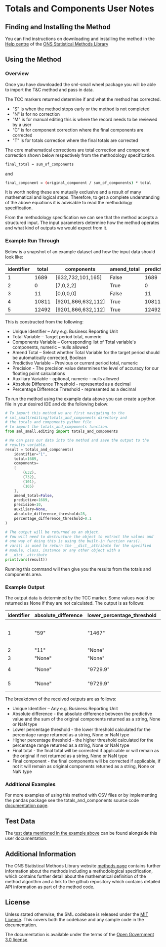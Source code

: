 # Totals and Components User Notes

## Finding and Installing the Method

You can find instructions on downloading and installing the method in the [Help centre](https://statisticalmethodslibrary.ons.gov.uk/help-centre/access/run-a-method) of the [ONS Statistical Methods Library](https://statisticalmethodslibrary.ons.gov.uk)

## Using the Method

### Overview

Once you have downloaded the sml-small wheel package you will be able to import the T&C method and pass in data.

The TCC markers returned determine if and what the method has corrected.

* "S" is when the method stops early or the method is not completed
* "N" is for no correction
* "M" is for manual editing this is where the record needs to be reviewed by a user
* "C" is for component correction where the final components are corrected
* "T" is for totals correction where the final totals are corrected

The core mathematical corrections are total correction and component correction shown below respectively from the methodology specification.

```bash
final_total = sum_of_components
```

and

```bash
final_component = (original_component / sum_of_components) * total
```

It is worth noting these are mutually exclusive and a result of many mathematical and logical steps. Therefore, to get a complete understanding of the above equations it is advisable to read the methodology specification.

From the methodology specification we can see that the method accepts a structured input. The input parameters determine how the method operates and what kind of outputs we would expect from it.

### Example Run Through

Below is a snapshot of an example dataset and how the input data should
look like:

| identifier | total | components | amend_total | predictive | precision | auxiliary | absolute_difference_threshold | percentage_difference_threshold
| --- | --- | --- | --- | --- | --- | --- | --- | --- |
| 1 | 1689 | [632,732,101,165] | False | 1689 | 10 | None | 28 | 0.1 |
| 2 | 0 | [7,0,2,2] | True | 0 | 28 | None | 11 | None |
| 3 | 11 | [0,0,0,0] | False | 11 | 28 | None | 11 | None |
| 4 | 10811 | [9201,866,632,112] | True | 10811 | 28 | None | None | 0.1 |
| 5 | 12492 | [9201,866,632,112] | True | 12492 | 28 | None | None | 0.1 |

This is constructed from the following:

* Unique Identifier – Any e.g. Business Reporting Unit
* Total Variable – Target period total, numeric
* Components Variable – Corresponding list of Total variable's components,
 numeric – nulls allowed
* Amend Total – Select whether Total Variable for the target period should be
 automatically corrected, Boolean
* Predictive Variable – Previous or current period total, numeric
* Precision - The precision value determines the level of accuracy for our floating point calculations
* Auxiliary Variable – optional, numeric – nulls allowed
* Absolute Difference Threshold - represented as a decimal
* Percentage Difference Threshold - represented as a decimal

To run the method using the example data above you can create a python file in your desired IDE and do the following below:

```python
# To import this method we are first navigating to the
# sml_small/editing/totals_and_components directory and
# the totals_and_components python file
# to import the totals_and_components function.
from sml_small.editing import totals_and_components

# We can pass our data into the method and save the output to the
# results variable.
result = totals_and_components(
    identifier="1",
    total=1689,
    components=
    [
        (632),
        (732),
        (101),
        (165)
    ],
    amend_total=False,
    predictive=1689,
    precision=10,
    auxiliary=None,
    absolute_difference_threshold=28,
    percentage_difference_threshold=0.1
)

# The output will be returned as an object.
# You will need to destructure the object to extract the values and
# one way of doing this is using the built-in function vars().
# vars() is used to return the __dict__attribute for the specified
# module, class, instance or any other object with a
# __dict__attribute
print(vars(result))
```

Running this command will then give you the results from the totals and components area.

### Example Output

The output data is determined by the TCC marker. Some values would be returned as None if they are not calculated.
The output is as follows:

| identifier | absolute_difference | lower_percentage_threshold | upper_percentage_threshold | final_total | final_components | tcc_marker |
| --- | --- | --- | --- | --- | --- | --- |
| 1 | "59" | "1467" | "1793" | "1689" | ["654.8760735" ,"758.4957055", "104.6558282", "170.9723927"] | "C" | <!-- Components have been corrected  -->
| 2 | "11" | "None" | "None" | "11" | ["7", "0", "2", "2"] | "T" | <!-- Total value has been corrected -->
| 3 | "None" | "None" | "None" | "11" | ["0", "0", "0", "0"] | "S" |  <!-- Method has stopped and no outputs returned -->
| 4 | "None" | "9729.9" | "11892.1" | "10811" | ["9201", "866", "632", "112"] | "N" | <!-- No correction has been applied -->
| 5 | "None" | "9729.9" | "11892.1" | "12492" | ["9201", "866", "632", "112"] | "M" | <!-- Manual editing is required -->

The breakdown of the received outputs are as follows:

* Unique Identifier – Any e.g. Business Reporting Unit
* Absolute difference - the absolute difference between the predictive value and the sum of the original components returned as a string, None or NaN type
* Lower percentage threshold - the lower threshold calculated for the percentage range returned as a string, None or NaN type
* Higher percentage threshold - the higher threshold calculated for the percentage range returned as a string, None or NaN type
* Final total - the final total will be corrected if applicable or will remain as the original if not returned as a string, None or NaN type
* Final component - the final components will be corrected if applicable, if not it will remain as original components returned as a string, None or NaN type

### Additional Examples

For more examples of using this method with CSV files or by implementing the pandas package see the totals_and_components source code [documentation page](https://github.com/ONSdigital/sml-python-small/blob/main/sml_small/editing/totals_and_components).

## Test Data

The [test data mentioned in the example above](https://github.com/ONSdigital/sml-supporting-info/blob/main/method-info/totals-and-components/example-data) can be found alongside this user documentation.

## Additional Information

The ONS Statistical Methods Library website [methods page](https://statisticalmethodslibrary.ons.gov.uk/methods) contains further information about the methods including a methodological specification, which contains further detail about the mathematical definition of the method algorithm
and a link to the github repository which contains detailed API information as part of the method code.

## License

Unless stated otherwise, the SML codebase is released under the [MIT License](https://github.com/ONSdigital/sml-python-small/blob/main/LICENSE). This covers both the codebase and any sample code in the documentation.

The documentation is available under the terms of the [Open Government 3.0 license](https://github.com/ONSdigital/sml-supporting-info/blob/main/LICENSE).
